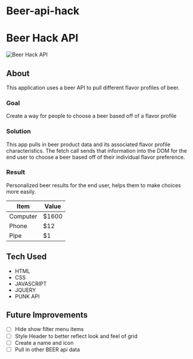 # Beer-api-hack

#  Beer Hack API 

![Beer Hack API](https://res.cloudinary.com/dtrbqr2hn/image/upload/v1606161961/beer-app_eok62w.png)
## About
This application uses a beer API to pull different flavor profiles of beer.

### Goal  

Create a way for people to choose a beer based off of a flavor profile 

### Solution  

This app pulls in beer product data and its associated flavor profile characteristics. The fetch call sends that information into the DOM for the end user to choose a beer based off of their individual flavor preference. 

### Result  

Personalized beer results for the end user, helps them to make choices more easily.           

Item     | Value
-------- | -----
Computer | $1600
Phone    | $12
Pipe     | $1



## Tech Used
- HTML
- CSS
- JAVASCRIPT
- JQUERY
- PUNK API
 
## Future Improvements
- [ ] Hide show filter menu items
- [ ] Style Header to better reflect look and feel of grid
- [ ] Create a name and icon
- [ ] Pull in other BEER api data